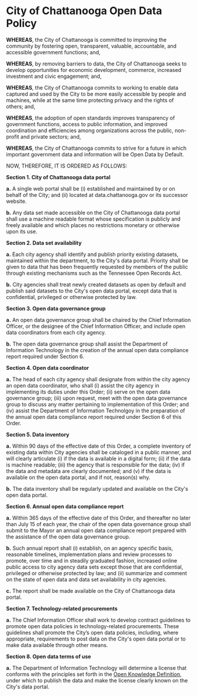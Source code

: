 # City of Chattanooga Open Data Policy

**WHEREAS**, the City of Chattanooga is committed to improving the community by fostering open, transparent, valuable, accountable, and accessible government functions; and,

**WHEREAS**, by removing barriers to data, the City of Chattanooga seeks to develop opportunities for economic development, commerce, increased investment and civic engagement; and,

**WHEREAS**, the City of Chattanooga commits to working to enable data captured and used by the City to be more easily accessible by people and machines, while at the same time protecting privacy and the rights of others; and,

**WHEREAS**, the adoption of open standards improves transparency of government functions, access to public information, and improved coordination and efficiencies among organizations across the public, non-profit and private sectors; and,

**WHEREAS**, the City of Chattanooga commits to strive for a future in which important government data and information will be Open Data by Default.

NOW, THEREFORE, IT IS ORDERED AS FOLLOWS:

**Section 1. City of Chattanooga data portal**

**a.** A single web portal shall be (i) established and maintained by or on behalf of the City; and (ii) located at data.chattanooga.gov or its successor website.

**b.** Any data set made accessible on the City of Chattanooga data portal shall use a machine readable format whose specification is publicly and freely available and which places no restrictions monetary or otherwise upon its use.


**Section 2. Data set availability**

**a.** Each city agency shall identify and publish priority existing datasets, maintained within the department, to the City's data portal. Priority shall be given to data that has been frequently requested by members of the public through existing mechanisms such as the Tennessee Open Records Act.

**b.** City agencies shall treat newly created datasets as open by default and publish said datasets to the City's open data portal, except data that is confidential, privileged or otherwise protected by law.

**Section 3. Open data governance group**

**a.** An open data governance group shall be chaired by the Chief Information Officer, or the designee of the Chief Information Officer, and include open data coordinators from each city agency.

**b.** The open data governance group shall assist the Department of Information Technology in the creation of the annual open data compliance report required under Section 6.

**Section 4. Open data coordinator**

**a.** The head of each city agency shall designate from within the city agency an open data coordinator, who shall (i) assist the city agency in implementing its duties under this Order; (ii) serve on the open data governance group; (iii) upon request, meet with the open data governance group to discuss any matter pertaining to implementation of this Order; and (iv) assist the Department of Information Technolgoy in the preparation of the annual open data compliance report required under Section 6 of this Order.  

**Section 5. Data inventory**

**a.** Within 90 days of the effective date of this Order, a complete inventory of existing data within City agencies shall be cataloged in a public manner, and will clearly articulate (i) if the data is available in a digital form; (ii) if the data is machine readable; (iii) the agency that is responsible for the data; (iv) if the data and metadata are clearly documented; and (v) if the data is available on the open data portal, and if not, reason(s) why.

**b.** The data inventory shall be regularly updated and available on the City's open data portal.

**Section 6. Annual open data compliance report**

**a.** Within 365 days of the effective date of this Order, and thereafter no later than July 15 of each year, the chair of the open data governance group shall submit to the Mayor an annual open data compliance report prepared with the assistance of the open data governance group.

**b.** Such annual report shall (i) establish, on an agency specific basis, reasonable timelines, implementation plans and review processes to promote, over time and in steadily graduated fashion, increased online public access to city agency data sets except those that are confidential, privileged or otherwise protected by law; and (ii) summarize and comment on the state of open data and data set availability in city agencies.

**c.** The report shall be made available on the City of Chattanooga data portal.

**Section 7. Technology-related procurements**

**a.** The Chief Information Officer shall work to develop contract guidelines to promote open data policies in technology-related procurements.  These guidelines shall promote the City’s open data policies, including, where appropriate, requirements to post data on the City's open data portal or to make data available through other means.

**Section 8. Open data terms of use**

**a.** The Department of Information Technology will determine a license that conforms with the principles set forth in the [Open Knowledge Definition](http://opendefinition.org/od/), under which to publish the data and make the license clearly known on the City's data portal.
